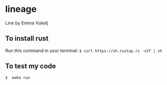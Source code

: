 # lineage
Line by Emma Vukelj

## To install rust
Run this command in your terminal: ``` $ curl https://sh.rustup.rs -sSf | sh ```

## To test my code
``` $  make run  ```
